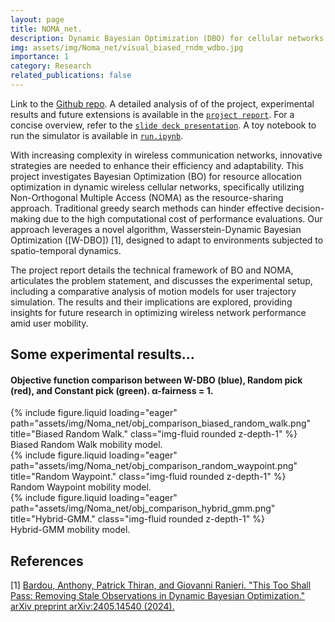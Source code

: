 ```yaml
---
layout: page
title: NOMA_net.
description: Dynamic Bayesian Optimization (DBO) for cellular networks power optimization. NOMA_net is wireless cellular network simulator using NOMA as resource sharing mechanism (RSM).
img: assets/img/Noma_net/visual_biased_rndm_wdbo.jpg
importance: 1
category: Research
related_publications: false
---
```


Link to the [Github repo](https://github.com/emanuelemengoli/NOMA_cellular_network_simulator).
A detailed analysis of of the project, experimental results and future extensions is available in the [`project report`](https://github.com/emanuelemengoli/NOMA_cellular_network_simulator/blob/main/Dynamic_Bayesian_Optimization_for_Improving_the_Performance_of_Cellular_Networks.pdf). For a concise overview, refer to the [`slide deck presentation`](https://github.com/emanuelemengoli/NOMA_cellular_network_simulator/blob/main/DBO_for_cellular_networks.pdf).
A toy notebook to run the simulator is available in [`run.ipynb`](https://github.com/emanuelemengoli/NOMA_cellular_network_simulator/blob/main/project/run.ipynb).


With increasing complexity in wireless communication networks, innovative strategies are needed to enhance their efficiency and adaptability. This project investigates Bayesian Optimization (BO) for resource allocation optimization in dynamic wireless cellular networks, specifically utilizing Non-Orthogonal Multiple Access (NOMA) as the resource-sharing approach. Traditional greedy search methods can hinder effective decision-making due to the high computational cost of performance evaluations. Our approach leverages a novel algorithm, Wasserstein-Dynamic Bayesian Optimization ([W-DBO]) [1], designed to adapt to environments subjected to spatio-temporal dynamics.

The project report details the technical framework of BO and NOMA, articulates the problem statement, and discusses the experimental setup, including a comparative analysis of motion models for user trajectory simulation. The results and their implications are explored, providing insights for future research in optimizing wireless network performance amid user mobility.

## Some experimental results...

#### Objective function comparison between W-DBO (blue), Random pick (red), and Constant pick (green). &#945;-fairness = 1.

<div class="row">
    <div class="col-sm mt-3 mt-md-0">
        {% include figure.liquid loading="eager" path="assets/img/Noma_net/obj_comparison_biased_random_walk.png" title="Biased Random Walk." class="img-fluid rounded z-depth-1" %}
    </div>
</div>
<div class="caption">
    Biased Random Walk mobility model.
</div>

<div class="row">
    <div class="col-sm mt-3 mt-md-0">
        {% include figure.liquid loading="eager" path="assets/img/Noma_net/obj_comparison_random_waypoint.png" title="Random Waypoint." class="img-fluid rounded z-depth-1" %}
    </div>
</div>
<div class="caption">
    Random Waypoint mobility model.
</div>

<div class="row">
    <div class="col-sm mt-3 mt-md-0">
        {% include figure.liquid loading="eager" path="assets/img/Noma_net/obj_comparison_hybrid_gmm.png" title="Hybrid-GMM." class="img-fluid rounded z-depth-1" %}
    </div>
</div>
<div class="caption">
    Hybrid-GMM mobility model.
</div>


## References
[1] [Bardou, Anthony, Patrick Thiran, and Giovanni Ranieri. "This Too Shall Pass: Removing Stale Observations in Dynamic Bayesian Optimization." arXiv preprint arXiv:2405.14540 (2024).](https://arxiv.org/pdf/2405.14540)

